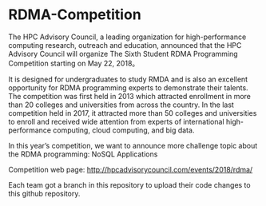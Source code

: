 # RDMA-Competition

The HPC Advisory Council, a leading organization for high-performance computing research, outreach and education, announced that the HPC Advisory Council will organize The Sixth Student RDMA Programming Competition starting on May 22, 2018。

It is designed for undergraduates to study RMDA and is also an excellent opportunity for RDMA programming experts to demonstrate their talents. The competition was first held in 2013 which attracted enrollment in more than 20 colleges and universities from across the country. In the last competition held in 2017, it attracted more than 50 colleges and universities to enroll and received wide attention from experts of international high-performance computing, cloud computing, and big data.

In this year’s competition, we want to announce more challenge topic about the RDMA programming: NoSQL Applications

Competition web page: http://hpcadvisorycouncil.com/events/2018/rdma/


Each team got a branch in this repository to upload their code changes to this github repository.

